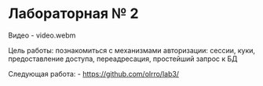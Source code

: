# Лабораторная № 2

Видео - video.webm

Цель работы: познакомиться с механизмами авторизации: сессии, куки, предоставление доступа, переадресация, простейший запрос к БД

Следующая работа: - https://github.com/olrro/lab3/
